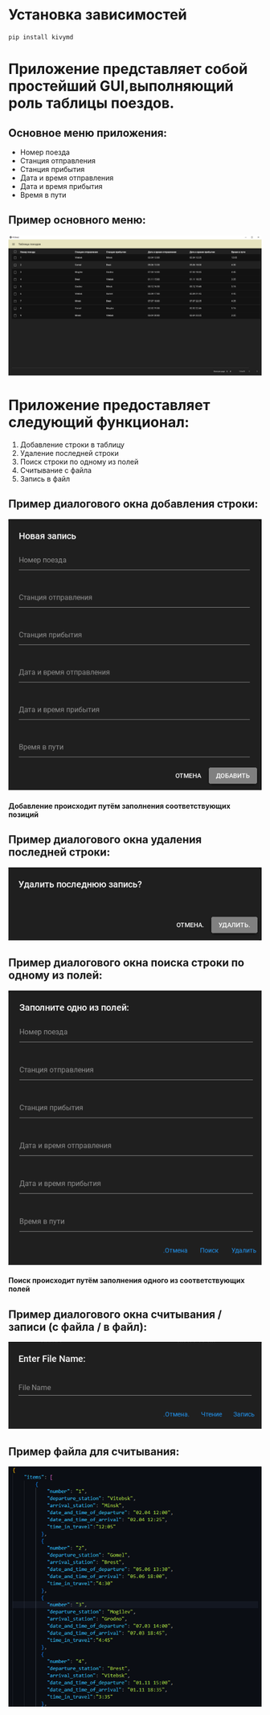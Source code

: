 # **Установка зависимостей**
    pip install kivymd

# Приложение представляет собой простейший GUI,выполняющий роль таблицы поездов.

## **Основное меню приложения:**
* Номер поезда
* Станция отправления
* Станция прибытия
* Дата и время отправления
* Дата и время прибытия
* Время в пути



## **Пример основного меню:**

![Основное меню](https://github.com/sv1atsk1/POISlabs/blob/main/POISlab2/screenshots%20for%20demonstration/MainTable.png)

# Приложение предоставляет следующий функционал:
1. Добавление строки в таблицу
2. Удаление последней строки
3. Поиск строки по одному из полей
4. Считывание с файла
5. Запись в файл

## **Пример диалогового окна добавления строки:** 
![Диалоговое окно добавления строки](https://github.com/sv1atsk1/POISlabs/blob/main/POISlab2/screenshots%20for%20demonstration/AddaString.png)

#### Добавление происходит путём заполнения соответствующих позиций 

## **Пример диалогового окна удаления последней строки:**
![Диалоговое окно удаления последей строки](https://github.com/sv1atsk1/POISlabs/blob/main/POISlab2/screenshots%20for%20demonstration/DeleteStr.png)

## **Пример диалогового окна поиска строки по одному из полей:**
![Диалоговое окно поиска строки по одному из полей](https://github.com/sv1atsk1/POISlabs/blob/main/POISlab2/screenshots%20for%20demonstration/Findstr.png)

#### Поиск происходит путём заполнения одного из соответствующих полей

## **Пример диалогового окна считывания / записи (с файла / в файл):**
![Диалоговое окно считывания с файла](https://github.com/sv1atsk1/POISlabs/blob/main/POISlab2/screenshots%20for%20demonstration/FileReadorWrite.png)

## **Пример файла для считывания:**
![Пример файла для считывания](https://github.com/sv1atsk1/POISlabs/blob/main/POISlab2/screenshots%20for%20demonstration/JsonFile.png)

